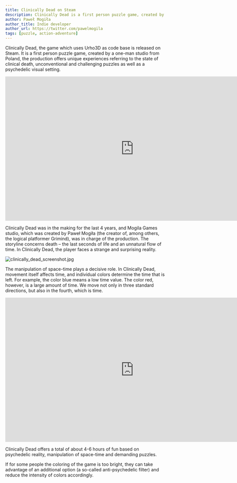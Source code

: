```yaml
---
title: Clinically Dead on Steam
description: Clinically Dead is a first person puzzle game, created by a one-man studio from Poland
author: Paweł Mogiła
author_title: Indie developer
author_url: https://twitter.com/pawelmogila
tags: [puzzle, action-adventure]
---
```


Clinically Dead, the game which uses Urho3D as code base is released on Steam. It is a first person puzzle game, created by a one-man studio from Poland, the production offers unique experiences referring to the state of clinical death, unconventional and challenging puzzles as well as a psychedelic visual setting.

<p class="embed-responsive embed-responsive-16by9">
  <iframe width="810" height="456" src="https://www.youtube.com/embed/nMxLbjezEkY" frameborder="0" allow="accelerometer; autoplay; clipboard-write; encrypted-media; gyroscope; picture-in-picture" allowfullscreen></iframe>
</p>

<!--truncate-->

Clinically Dead was in the making for the last 4 years, and Mogila Games studio, which was created by Paweł Mogiła (the creator of, among others, the logical platformer Grimind), was in charge of the production. The storyline concerns death – the last seconds of life and an unnatural flow of time. In Clinically Dead, the player faces a strange and surprising reality.

![clinically_dead_screenshot.jpg](https://steamcdn-a.akamaihd.net/steam/apps/927840/ss_c551ce4a628869d47e2c5ca93ecfc1be3af9ffc6.1920x1080.jpg)

The manipulation of space-time plays a decisive role. In Clinically Dead, movement itself affects time, and individual colors determine the time that is left. For example, the color blue means a low time value. The color red, however, is a large amount of time. We move not only in three standard directions, but also in the fourth, which is time.

<p class="embed-responsive embed-responsive-16by9">
  <iframe width="810" height="456" src="https://www.youtube.com/embed/WwYjgUQpcD8" frameborder="0" allow="accelerometer; autoplay; encrypted-media; gyroscope; picture-in-picture" allowfullscreen></iframe>
</p>

Clinically Dead offers a total of about 4-6 hours of fun based on psychedelic reality, manipulation of space-time and demanding puzzles.

If for some people the coloring of the game is too bright, they can take advantage of an additional option (a so-called anti-psychedelic  filter) and reduce the intensity of colors accordingly.
